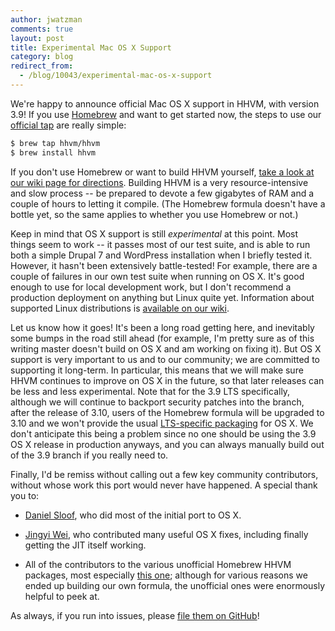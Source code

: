 ```yaml
---
author: jwatzman
comments: true
layout: post
title: Experimental Mac OS X Support
category: blog
redirect_from:
  - /blog/10043/experimental-mac-os-x-support
---
```


We're happy to announce official Mac OS X support in HHVM, with version 3.9! If you use [Homebrew](http://brew.sh/) and want to get started now, the steps to use our [official tap](https://github.com/hhvm/homebrew-hhvm) are really simple:

```bash
$ brew tap hhvm/hhvm
$ brew install hhvm
```

<!--truncate-->

If you don't use Homebrew or want to build HHVM yourself, [take a look at our wiki page for directions](https://github.com/facebook/hhvm/wiki/Building-and-installing-HHVM-on-OSX-10.10). Building HHVM is a very resource-intensive and slow process -- be prepared to devote a few gigabytes of RAM and a couple of hours to letting it compile. (The Homebrew formula doesn't have a bottle yet, so the same applies to whether you use Homebrew or not.)

Keep in mind that OS X support is still _experimental_ at this point. Most things seem to work -- it passes most of our test suite, and is able to run both a simple Drupal 7 and WordPress installation when I briefly tested it. However, it hasn't been extensively battle-tested! For example, there are a couple of failures in our own test suite when running on OS X. It's good enough to use for local development work, but I don't recommend a production deployment on anything but Linux quite yet. Information about supported Linux distributions is [available on our wiki](https://github.com/facebook/hhvm/wiki/Prebuilt%20Packages%20for%20HHVM).

Let us know how it goes! It's been a long road getting here, and inevitably some bumps in the road still ahead (for example, I'm pretty sure as of this writing master doesn't build on OS X and am working on fixing it). But OS X support is very important to us and to our community; we are committed to supporting it long-term. In particular, this means that we will make sure HHVM continues to improve on OS X in the future, so that later releases can be less and less experimental. Note that for the 3.9 LTS specifically, although we will continue to backport security patches into the branch, after the release of 3.10, users of the Homebrew formula will be upgraded to 3.10 and we won't provide the usual [LTS-specific packaging](https://github.com/facebook/hhvm/wiki/Long-term-support-%28LTS%29) for OS X. We don't anticipate this being a problem since no one should be using the 3.9 OS X release in production anyways, and you can always manually build out of the 3.9 branch if you really need to.

Finally, I'd be remiss without calling out a few key community contributors, without whose work this port would never have happened. A special thank you to:




  * [Daniel Sloof](https://github.com/facebook/hhvm/commits?author=danslo), who did most of the initial port to OS X.


  * [Jingyi Wei](https://github.com/facebook/hhvm/commits?author=wjywbs), who contributed many useful OS X fixes, including finally getting the JIT itself working.


  * All of the contributors to the various unofficial Homebrew HHVM packages, most especially [this one](https://github.com/mcuadros/homebrew-hhvm); although for various reasons we ended up building our own formula, the unofficial ones were enormously helpful to peek at.


As always, if you run into issues, please [file them on GitHub](https://github.com/facebook/hhvm/issues)!
